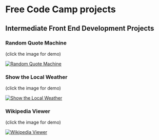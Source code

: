 # Free Code Camp projects

## Intermediate Front End Development Projects

### Random Quote Machine

(click the image for demo)

[![Random Quote Machine](https://raw.githubusercontent.com/gatezh/FreeCodeCamp/master/images/Random%20Quote%20Machine%20720x240.png)](https://cdn.rawgit.com/gatezh/FreeCodeCamp/ae9756e4/Intermediate%20Front%20End%20Development%20Projects/Build%20a%20Random%20Quote%20Machine/index.html)


### Show the Local Weather

(click the image for demo)

[![Show the Local Weather](https://github.com/gatezh/FreeCodeCamp/blob/master/images/Show%20the%20Local%20Weather%20682x192.png?raw=true)](http://cdn.rawgit.com/gatezh/FreeCodeCamp/ae9756e4/Intermediate%20Front%20End%20Development%20Projects/Show%20the%20Local%20Weather/index.html)


### Wikipedia Viewer

(click the image for demo)

[![Wikipedia Viewer](https://github.com/gatezh/FreeCodeCamp/blob/master/images/Wikipedia%20Viewer%20682x192.png?raw=true)](https://cdn.rawgit.com/gatezh/FreeCodeCamp/ae9756e4/Intermediate%20Front%20End%20Development%20Projects/Build%20a%20Wikipedia%20Viewer/index.html)